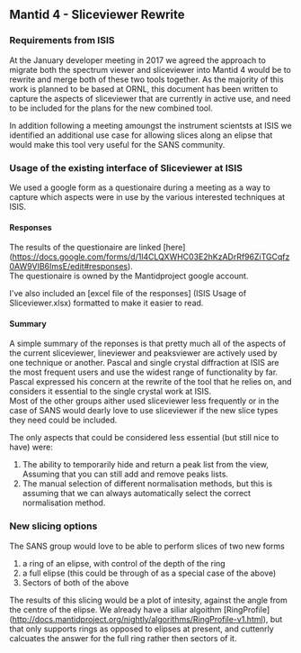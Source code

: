 ## Mantid 4 - Sliceviewer Rewrite

### Requirements from ISIS

At the January developer meeting in 2017 we agreed the approach to migrate both the spectrum viewer and sliceviewer into Mantid 4 
would be to rewrite and merge both of these two tools together.  As the majority of this work is planned to be based at ORNL, this document 
has been written to capture the aspects of sliceviewer that are currently in active use, and need to be included for the plans for the new 
combined tool.

In addition following a meeting amoungst the instrument scientsts at ISIS we identified an additional use case for allowing slices along an elipse that would make this tool very useful for the SANS community.

### Usage of the existing interface of Sliceviewer at ISIS

We used a google form as a questionaire during a meeting as a way to capture which aspects were in use by the various interested techniques at ISIS.

#### Responses

The results of the questionaire are linked [here] (https://docs.google.com/forms/d/1l4CLQXWHC03E2hKzADrRf96ZiTGCqfz0AW9VIB6ImsE/edit#responses).  
The questionaire is owned by the Mantidproject google account.

I've also included an [excel file of the responses] (ISIS Usage of Sliceviewer.xlsx)  formatted to make it easier to read.

#### Summary

A simple summary of the reponses is that pretty much all of the aspects of the current sliceviewer, lineviewer and peaksviewer are actively used by one technique or another.
Pascal and single crystal diffraction at ISIS are the most frequent users and use the widest range of functionality by far.  
Pascal expressed his concern at the rewrite of the tool that he relies on, and considers it essential to the single crystal work at ISIS.   
Most of the other groups aither used sliceviewer less frequently or in the case of SANS would dearly love to use sliceviewer if the new slice types they need could be included.

The only aspects that could be considered less essential (but still nice to have) were:

1. The ability to temporarily hide and return a peak list from the view, Assuming that you can still add and remove peaks lists.
1. The manual selection of different normalisation methods, but this is assuming that we can always automatically select the correct normalisation method.


### New slicing options

The SANS group would love to be able to perform slices of two new forms
1. a ring of an elipse, with control of the depth of the ring
1. a full elipse (this could be through of as a special case of the above)
1. Sectors of both of the above

The results of this slicing would be a plot of intesity, against the angle from the centre of the elipse. 
We already have a siliar algoithm [RingProfile] (http://docs.mantidproject.org/nightly/algorithms/RingProfile-v1.html), 
but that only supports rings as opposed to elipses at present, and cuttenrly calcuates the answer for the full ring 
rather then sectors of it.
